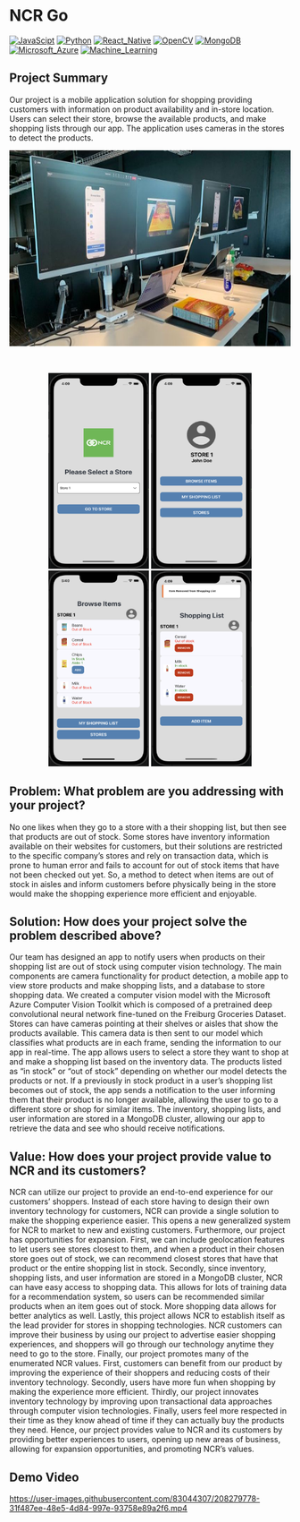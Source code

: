 # NCR Go
[![JavaScipt](https://img.shields.io/badge/JavaScript-F7DF1E?style=for-the-badge&logo=javascript&logoColor=white)]()
[![Python](https://img.shields.io/badge/Python-3776AB?style=for-the-badge&logo=python&logoColor=white)]()
[![React_Native](https://img.shields.io/badge/React_Native-61DAFB?style=for-the-badge&logo=react&logoColor=white)]()
[![OpenCV](https://img.shields.io/badge/OpenCV-27338e?style=for-the-badge&logo=OpenCV&logoColor=white)]()
[![MongoDB](https://img.shields.io/badge/MongoDB-47A248?style=for-the-badge&logo=MongoDB&logoColor=white)]()
[![Microsoft_Azure](https://img.shields.io/badge/Microsoft_Azure-0078D4?style=for-the-badge&logo=MicrosoftAzure&logoColor=white)]()
[![Machine_Learning](https://shields.io/badge/machine_learning-darkblue?style=for-the-badge)]()

## Project Summary
Our project is a mobile application solution for shopping providing customers with information on product availability and in-store location. 
Users can select their store, browse the available products, and make shopping lists through our app. The application uses cameras in the stores 
to detect the products.

<p align="center">
  <img src="public/images/ncr-go-main.jpeg" height="350" width="700" alt="Demo of App">
</p>
<br/>
<p align="center">
  <img src="public/images/ncr-go-1.png" height="350" width="180" alt="Home Page of App">
  <img src="public/images/ncr-go-2.png" height="350" width="180" alt="Profile Page Page of App">
  <img src="public/images/ncr-go-3.png" height="350" width="180" alt="Browse Items Page of App">
  <img src="public/images/ncr-go-4.png" height="350" width="180" alt="Shopping List Page of App">
</p>

## Problem: What problem are you addressing with your project?
No one likes when they go to a store with a their shopping list, but then see that products are out of stock. Some stores have inventory information available on their websites for customers, but their solutions are restricted to the specific company’s stores and rely on transaction data, which is prone to human error and fails to account for out of stock items that have not been checked out yet. So, a method to detect when items are out of stock in aisles and inform customers before physically being in the store would make the shopping experience more efficient and enjoyable. 

## Solution: How does your project solve the problem described above?
Our team has designed an app to notify users when products on their shopping list are out of stock using computer vision technology. The main components are camera functionality for product detection, a mobile app to view store products and make shopping lists, and a database to store shopping data. We created a computer vision model with the Microsoft Azure Computer Vision Toolkit which is composed of a pretrained deep convolutional neural network fine-tuned on the Freiburg Groceries Dataset. Stores can have cameras pointing at their shelves or aisles that show the products available. This camera data is then sent to our model which classifies what products are in each frame, sending the information to our app in real-time. The app allows users to select a store they want to shop at and make a shopping list based on the inventory data. The products listed as “in stock” or “out of stock” depending on whether our model detects the products or not. If a previously in stock product in a user’s shopping list becomes out of stock, the app sends a notification to the user informing them that their product is no longer available, allowing the user to go to a different store or shop for similar items. The inventory, shopping lists, and user information are stored in a MongoDB cluster, allowing our app to retrieve the data and see who should receive notifications.

## Value: How does your project provide value to NCR and its customers?
NCR can utilize our project to provide an end-to-end experience for our customers’ shoppers. Instead of each store having to design their own inventory technology for customers, NCR can provide a single solution to make the shopping experience easier. This opens a new generalized system for NCR to market to new and existing customers. Furthermore, our project has opportunities for expansion. First, we can include geolocation features to let users see stores closest to them, and when a product in their chosen store goes out of stock, we can recommend closest stores that have that product or the entire shopping list in stock. Secondly, since inventory, shopping lists, and user information are stored in a MongoDB cluster, NCR can have easy access to shopping data. This allows for lots of training data for a recommendation system, so users can be recommended similar products when an item goes out of stock. More shopping data allows for better analytics as well. Lastly, this project allows NCR to establish itself as the lead provider for stores in shopping technologies. NCR customers can improve their business by using our project to advertise easier shopping experiences, and shoppers will go through our technology anytime they need to go to the store. Finally, our project promotes many of the enumerated NCR values. First, customers can benefit from our product by improving the experience of their shoppers and reducing costs of their inventory technology. Secondly, users have more fun when shopping by making the experience more efficient. Thirdly, our project innovates inventory technology by improving upon transactional data approaches through computer vision technologies. Finally, users feel more respected in their time as they know ahead of time if they can actually buy the products they need. Hence, our project provides value to NCR and its customers by providing better experiences to users, opening up new areas of business, allowing for expansion opportunities, and promoting NCR’s values. 

## Demo Video

https://user-images.githubusercontent.com/83044307/208279778-31f487ee-48e5-4d84-997e-93758e89a2f6.mp4


